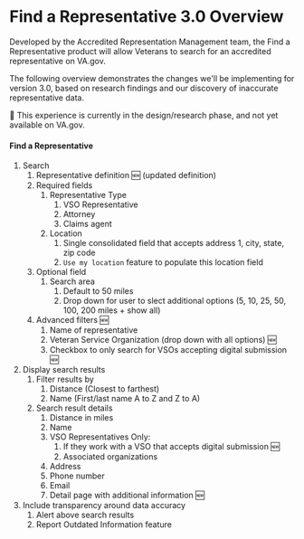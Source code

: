 # Find a Representative 3.0 Overview

Developed by the Accredited Representation Management team, the Find a Representative product will allow Veterans to search for an accredited representative on VA.gov.

The following overview demonstrates the changes we'll be implementing for version 3.0, based on research findings and our discovery of inaccurate representative data.  

🚧 This experience is currently in the design/research phase, and not yet available on VA.gov.

#### Find a Representative
1. Search
    1. Representative definition 🆕 (updated definition)
    2. Required fields
        1. Representative Type
            1. VSO Representative
            2. Attorney
            3. Claims agent
        2. Location 
            1. Single consolidated field that accepts address 1, city, state, zip code
            2. `Use my location` feature to populate this location field
   3. Optional field
      1. Search area 
         1. Default to 50 miles
         2. Drop down for user to slect additional options (5, 10, 25, 50, 100, 200 miles + show all)
   4. Advanced filters 🆕
      1. Name of representative
      2. Veteran Service Organization (drop down with all options) 🆕
      3. Checkbox to only search for VSOs accepting digital submission 🆕
2. Display search results
   1. Filter results by
      1. Distance (Closest to farthest)
      2. Name (First/last name A to Z and Z to A)
   2. Search result details
      1. Distance in miles
      2. Name
      3. VSO Representatives Only:
         1. If they work with a VSO that accepts digital submission 🆕
         1. Associated organizations
      6. Address
      7. Phone number
      8. Email
      9. Detail page with additional information 🆕
3. Include transparency around data accuracy
   1. Alert above search results
   2. Report Outdated Information feature
